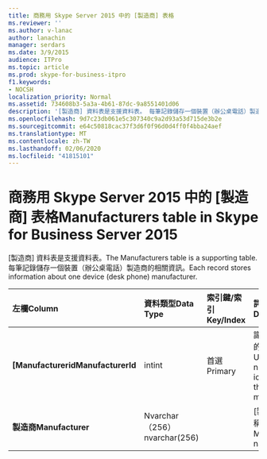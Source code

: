 ```yaml
---
title: 商務用 Skype Server 2015 中的 [製造商] 表格
ms.reviewer: ''
ms.author: v-lanac
author: lanachin
manager: serdars
ms.date: 3/9/2015
audience: ITPro
ms.topic: article
ms.prod: skype-for-business-itpro
f1.keywords:
- NOCSH
localization_priority: Normal
ms.assetid: 734608b3-5a3a-4b61-87dc-9a8551401d06
description: '[製造商] 資料表是支援資料表。 每筆記錄儲存一個裝置（辦公桌電話）製造商的相關資訊。'
ms.openlocfilehash: 9d7c23db061e5c307340c9a2d93a53d715de3b2e
ms.sourcegitcommit: e64c50818cac37f3d6f0f96d0d4ff0f4bba24aef
ms.translationtype: MT
ms.contentlocale: zh-TW
ms.lasthandoff: 02/06/2020
ms.locfileid: "41815101"
---
```

# <a name="manufacturers-table-in-skype-for-business-server-2015"></a><span data-ttu-id="81d65-104">商務用 Skype Server 2015 中的 [製造商] 表格</span><span class="sxs-lookup"><span data-stu-id="81d65-104">Manufacturers table in Skype for Business Server 2015</span></span>
 
<span data-ttu-id="81d65-105">[製造商] 資料表是支援資料表。</span><span class="sxs-lookup"><span data-stu-id="81d65-105">The Manufacturers table is a supporting table.</span></span> <span data-ttu-id="81d65-106">每筆記錄儲存一個裝置（辦公桌電話）製造商的相關資訊。</span><span class="sxs-lookup"><span data-stu-id="81d65-106">Each record stores information about one device (desk phone) manufacturer.</span></span>
  
|<span data-ttu-id="81d65-107">**左欄**</span><span class="sxs-lookup"><span data-stu-id="81d65-107">**Column**</span></span>|<span data-ttu-id="81d65-108">**資料類型**</span><span class="sxs-lookup"><span data-stu-id="81d65-108">**Data Type**</span></span>|<span data-ttu-id="81d65-109">**索引鍵/索引**</span><span class="sxs-lookup"><span data-stu-id="81d65-109">**Key/Index**</span></span>|<span data-ttu-id="81d65-110">**詳細資料**</span><span class="sxs-lookup"><span data-stu-id="81d65-110">**Details**</span></span>|
|:-----|:-----|:-----|:-----|
|<span data-ttu-id="81d65-111">**[Manufacturerid**</span><span class="sxs-lookup"><span data-stu-id="81d65-111">**ManufacturerId**</span></span> <br/> |<span data-ttu-id="81d65-112">int</span><span class="sxs-lookup"><span data-stu-id="81d65-112">int</span></span>  <br/> |<span data-ttu-id="81d65-113">首選</span><span class="sxs-lookup"><span data-stu-id="81d65-113">Primary</span></span>  <br/> |<span data-ttu-id="81d65-114">識別此製造商的唯一號碼。</span><span class="sxs-lookup"><span data-stu-id="81d65-114">Unique number identifying this manufacturer.</span></span>  <br/> |
|<span data-ttu-id="81d65-115">**製造商**</span><span class="sxs-lookup"><span data-stu-id="81d65-115">**Manufacturer**</span></span> <br/> |<span data-ttu-id="81d65-116">Nvarchar （256）</span><span class="sxs-lookup"><span data-stu-id="81d65-116">nvarchar(256)</span></span>  <br/> | <br/> |<span data-ttu-id="81d65-117">[製造商名稱]。</span><span class="sxs-lookup"><span data-stu-id="81d65-117">Manufacturer name.</span></span>  <br/> |
   

